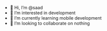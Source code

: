 - 👋 Hi, I’m @saad
- 👀 I’m interested in development 
- 🌱 I’m currently learning mobile development
- 💞️ I’m looking to collaborate on nothing


<!---
saadm20/saadm20 is a ✨ special ✨ repository because its `README.md` (this file) appears on your GitHub profile.
You can click the Preview link to take a look at your changes.
--->
